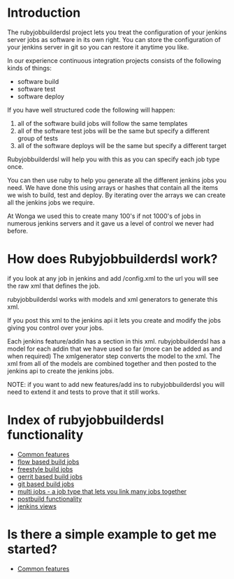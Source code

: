 # Introduction

The rubyjobbuilderdsl project lets you treat the configuration of your jenkins server jobs as software in its own right.
You can store the configuration of your jenkins server in git so you can restore it anytime you like.

In our experience continuous integration projects consists of the following kinds of things:

* software build
* software test
* software deploy

If you have well structured code the following will happen:

1. all of the software build jobs will follow the same templates
2. all of the software test jobs will be the same but specify a different group of tests
3. all of the software deploys will be the same but specify a different target

Rubyjobbuilderdsl will help you with this as you can specify each job type once.

You can then use ruby to help you generate all the different jenkins jobs you need.
We have done this using arrays or hashes that contain all the items we wish to build, test and deploy.
By iterating over the arrays we can create all the jenkins jobs we require.

At Wonga we used this to create many 100's if not 1000's of jobs in numerous jenkins servers and it gave us a level of control we never had before.

# How does Rubyjobbuilderdsl work?

if you look at any job in jenkins and add /config.xml to the url you will see the raw xml that defines the job.

rubyjobbuilderdsl works with models and xml generators to generate this xml.

If you post this xml to the jenkins api it lets you create and modify the jobs giving you control over your jobs.

Each jenkins feature/addin has a section in this xml.
rubyjobbuilderdsl has a model for each addin that we have used so far (more can be added as and when required)
The xmlgenerator step converts the model to the xml.
The xml from all of the models are combined together and then posted to the jenkins api to create the jenkins jobs.

NOTE: if you want to add new features/add ins to rubyjobbuilderdsl you will need to extend it and tests to prove that it still works.

# Index of rubyjobbuilderdsl functionality

* [Common features](docs/common.md)
* [flow based build jobs](docs/flow.md)
* [freestyle build jobs](docs/freestyle.md)
* [gerrit based build jobs](docs/gerrit.md)
* [git based build jobs](docs/git.md)
* [multi jobs - a job type that lets you link many jobs together](docs/multi.md)
* [postbuild functionality](docs/postbuild.md)
* [jenkins views](docs/view.md)

# Is there a simple example to get me started?

* [Common features](docs/overview.md)
